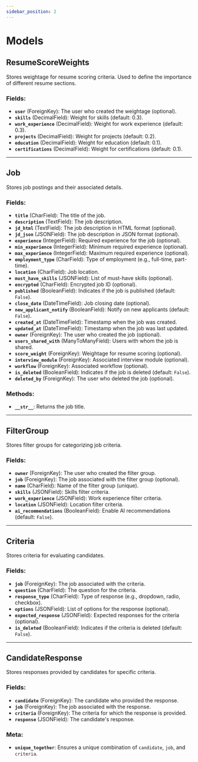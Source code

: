 ```yaml
---
sidebar_position: 2
---
```


# Models

## ResumeScoreWeights
Stores weightage for resume scoring criteria. Used to define the importance of different resume sections.

### Fields:
- **`user`** (ForeignKey): The user who created the weightage (optional).
- **`skills`** (DecimalField): Weight for skills (default: 0.3).
- **`work_experience`** (DecimalField): Weight for work experience (default: 0.3).
- **`projects`** (DecimalField): Weight for projects (default: 0.2).
- **`education`** (DecimalField): Weight for education (default: 0.1).
- **`certifications`** (DecimalField): Weight for certifications (default: 0.1).

---

## Job
Stores job postings and their associated details.

### Fields:
- **`title`** (CharField): The title of the job.
- **`description`** (TextField): The job description.
- **`jd_html`** (TextField): The job description in HTML format (optional).
- **`jd_json`** (JSONField): The job description in JSON format (optional).
- **`experience`** (IntegerField): Required experience for the job (optional).
- **`min_experience`** (IntegerField): Minimum required experience (optional).
- **`max_experience`** (IntegerField): Maximum required experience (optional).
- **`employment_type`** (CharField): Type of employment (e.g., full-time, part-time).
- **`location`** (CharField): Job location.
- **`must_have_skills`** (JSONField): List of must-have skills (optional).
- **`encrypted`** (CharField): Encrypted job ID (optional).
- **`published`** (BooleanField): Indicates if the job is published (default: `False`).
- **`close_date`** (DateTimeField): Job closing date (optional).
- **`new_applicant_notify`** (BooleanField): Notify on new applicants (default: `False`).
- **`created_at`** (DateTimeField): Timestamp when the job was created.
- **`updated_at`** (DateTimeField): Timestamp when the job was last updated.
- **`owner`** (ForeignKey): The user who created the job (optional).
- **`users_shared_with`** (ManyToManyField): Users with whom the job is shared.
- **`score_weight`** (ForeignKey): Weightage for resume scoring (optional).
- **`interview_module`** (ForeignKey): Associated interview module (optional).
- **`workflow`** (ForeignKey): Associated workflow (optional).
- **`is_deleted`** (BooleanField): Indicates if the job is deleted (default: `False`).
- **`deleted_by`** (ForeignKey): The user who deleted the job (optional).

### Methods:
- **`__str__`**: Returns the job title.

---

## FilterGroup
Stores filter groups for categorizing job criteria.

### Fields:
- **`owner`** (ForeignKey): The user who created the filter group.
- **`job`** (ForeignKey): The job associated with the filter group (optional).
- **`name`** (CharField): Name of the filter group (unique).
- **`skills`** (JSONField): Skills filter criteria.
- **`work_experience`** (JSONField): Work experience filter criteria.
- **`location`** (JSONField): Location filter criteria.
- **`ai_recommendations`** (BooleanField): Enable AI recommendations (default: `False`).

---

## Criteria
Stores criteria for evaluating candidates.

### Fields:
- **`job`** (ForeignKey): The job associated with the criteria.
- **`question`** (CharField): The question for the criteria.
- **`response_type`** (CharField): Type of response (e.g., dropdown, radio, checkbox).
- **`options`** (JSONField): List of options for the response (optional).
- **`expected_response`** (JSONField): Expected responses for the criteria (optional).
- **`is_deleted`** (BooleanField): Indicates if the criteria is deleted (default: `False`).

---

## CandidateResponse
Stores responses provided by candidates for specific criteria.

### Fields:
- **`candidate`** (ForeignKey): The candidate who provided the response.
- **`job`** (ForeignKey): The job associated with the response.
- **`criteria`** (ForeignKey): The criteria for which the response is provided.
- **`response`** (JSONField): The candidate's response.

### Meta:
- **`unique_together`**: Ensures a unique combination of `candidate`, `job`, and `criteria`.

